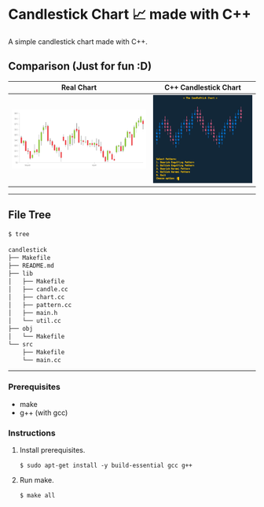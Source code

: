 # Candlestick Chart 📈 made with C++

A simple candlestick chart made with C++.    

## Comparison (Just for fun :D)

|Real Chart     |C++ Candlestick Chart     |
:--------------:|:------------------------:|
![candlestick_chart](img/candlestick_chart.svg) | ![c++_candlestick](img/candlestick.png)

---

## File Tree 
```
$ tree

candlestick  
├── Makefile   
├── README.md  
├── lib  
│   ├── Makefile  
│   ├── candle.cc  
│   ├── chart.cc  
│   ├── pattern.cc  
│   ├── main.h  
│   └── util.cc  
├── obj  
│   └── Makefile  
└── src  
    ├── Makefile  
    └── main.cc  
```

---

### Prerequisites
- make 
- g++ (with gcc) 

### Instructions

1. Install prerequisites.
    ```
    $ sudo apt-get install -y build-essential gcc g++
    ```
2. Run make.
    ```
    $ make all 
    ```